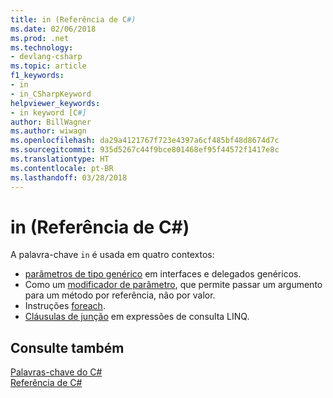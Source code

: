 ```yaml
---
title: in (Referência de C#)
ms.date: 02/06/2018
ms.prod: .net
ms.technology:
- devlang-csharp
ms.topic: article
f1_keywords:
- in
- in_CSharpKeyword
helpviewer_keywords:
- in keyword [C#]
author: BillWagner
ms.author: wiwagn
ms.openlocfilehash: da29a4121767f723e4397a6cf485bf48d8674d7c
ms.sourcegitcommit: 935d5267c44f9bce801468ef95f44572f1417e8c
ms.translationtype: HT
ms.contentlocale: pt-BR
ms.lasthandoff: 03/28/2018
---
```

# <a name="in-c-reference"></a>in (Referência de C#)

A palavra-chave `in` é usada em quatro contextos:  
  
-   [parâmetros de tipo genérico](in-generic-modifier.md) em interfaces e delegados genéricos.
-   Como um [modificador de parâmetro](in-parameter-modifier.md), que permite passar um argumento para um método por referência, não por valor.
-   Instruções [foreach](foreach-in.md).
-   [Cláusulas de junção](join-clause.md) em expressões de consulta LINQ.
  
## <a name="see-also"></a>Consulte também  
 [Palavras-chave do C#](index.md)  
 [Referência de C#](../index.md)

